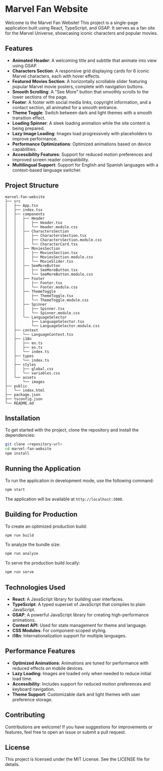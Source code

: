 # Marvel Fan Website

Welcome to the Marvel Fan Website! This project is a single-page application built using React, TypeScript, and GSAP. It serves as a fan site for the Marvel Universe, showcasing iconic characters and popular movies.

## Features

- **Animated Header**: A welcoming title and subtitle that animate into view using GSAP.
- **Characters Section**: A responsive grid displaying cards for 6 iconic Marvel characters, each with hover effects.
- **Featured Movies Section**: A horizontally scrollable slider featuring popular Marvel movie posters, complete with navigation buttons.
- **Smooth Scrolling**: A "See More" button that smoothly scrolls to the lower sections of the page.
- **Footer**: A footer with social media links, copyright information, and a contact section, all animated for a smooth entrance.
- **Theme Toggle**: Switch between dark and light themes with a smooth transition effect.
- **Loading Spinner**: A sleek loading animation while the site content is being prepared.
- **Lazy Image Loading**: Images load progressively with placeholders to improve performance.
- **Performance Optimizations**: Optimized animations based on device capabilities.
- **Accessibility Features**: Support for reduced motion preferences and improved screen reader compatibility.
- **Multilingual Support**: Support for English and Spanish languages with a context-based language switcher.

## Project Structure

```
marvel-fan-website
├── src
│   ├── App.tsx
│   ├── index.tsx
│   ├── components
│   │   ├── Header
│   │   │   ├── Header.tsx
│   │   │   └── Header.module.css
│   │   ├── CharactersSection
│   │   │   ├── CharactersSection.tsx
│   │   │   ├── CharactersSection.module.css
│   │   │   └── CharacterCard.tsx
│   │   ├── MoviesSection
│   │   │   ├── MoviesSection.tsx
│   │   │   ├── MoviesSection.module.css
│   │   │   └── MovieSlider.tsx
│   │   ├── SeeMoreButton
│   │   │   ├── SeeMoreButton.tsx
│   │   │   └── SeeMoreButton.module.css
│   │   ├── Footer
│   │   │   ├── Footer.tsx
│   │   │   └── Footer.module.css
│   │   ├── ThemeToggle
│   │   │   ├── ThemeToggle.tsx
│   │   │   └── ThemeToggle.module.css
│   │   ├── Spinner
│   │   │   ├── Spinner.tsx
│   │   │   └── Spinner.module.css
│   │   └── LanguageSelector
│   │       ├── LanguageSelector.tsx
│   │       └── LanguageSelector.module.css
│   ├── context
│   │   └── LanguageContext.tsx
│   ├── i18n
│   │   ├── en.ts
│   │   ├── es.ts
│   │   └── index.ts
│   ├── types
│   │   └── index.ts
│   ├── styles
│   │   ├── global.css
│   │   └── variables.css
│   └── assets
│       └── images
├── public
│   └── index.html
├── package.json
├── tsconfig.json
└── README.md
```

## Installation

To get started with the project, clone the repository and install the dependencies:

```bash
git clone <repository-url>
cd marvel-fan-website
npm install
```

## Running the Application

To run the application in development mode, use the following command:

```bash
npm start
```

The application will be available at `http://localhost:3000`.

## Building for Production

To create an optimized production build:

```bash
npm run build
```

To analyze the bundle size:

```bash
npm run analyze
```

To serve the production build locally:

```bash
npm run serve
```

## Technologies Used

- **React**: A JavaScript library for building user interfaces.
- **TypeScript**: A typed superset of JavaScript that compiles to plain JavaScript.
- **GSAP**: A powerful JavaScript library for creating high-performance animations.
- **Context API**: Used for state management for theme and language.
- **CSS Modules**: For component-scoped styling.
- **i18n**: Internationalization support for multiple languages.

## Performance Features

- **Optimized Animations**: Animations are tuned for performance with reduced effects on mobile devices.
- **Lazy Loading**: Images are loaded only when needed to reduce initial load time.
- **Accessibility**: Includes support for reduced motion preferences and keyboard navigation.
- **Theme Support**: Customizable dark and light themes with user preference storage.

## Contributing

Contributions are welcome! If you have suggestions for improvements or features, feel free to open an issue or submit a pull request.

## License

This project is licensed under the MIT License. See the LICENSE file for details.